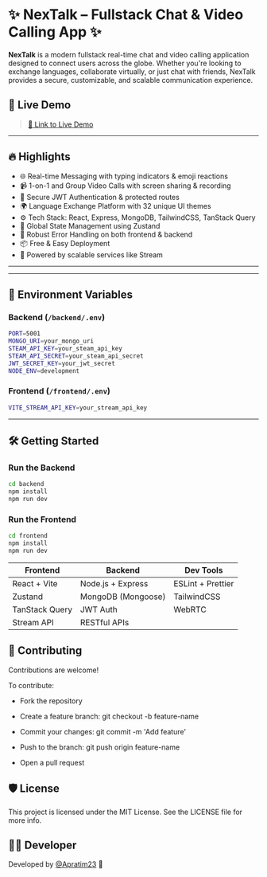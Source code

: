 # ✨ NexTalk – Fullstack Chat & Video Calling App ✨

**NexTalk** is a modern fullstack real-time chat and video calling application designed to connect users across the globe. Whether you're looking to exchange languages, collaborate virtually, or just chat with friends, NexTalk provides a secure, customizable, and scalable communication experience.

## 🚀 Live Demo
> [🔗 Link to Live Demo](https://nextalk-9kre.onrender.com/)  

---

## 🔥 Highlights

- 🌐 Real-time Messaging with typing indicators & emoji reactions
- 📹 1-on-1 and Group Video Calls with screen sharing & recording
- 🔐 Secure JWT Authentication & protected routes
- 🌍 Language Exchange Platform with 32 unique UI themes
- ⚙️ Tech Stack: React, Express, MongoDB, TailwindCSS, TanStack Query
- 🧠 Global State Management using Zustand
- 🚨 Robust Error Handling on both frontend & backend
- 📦 Free & Easy Deployment
- 🧩 Powered by scalable services like Stream

---


---

## 🔧 Environment Variables

### Backend (`/backend/.env`)
```bash
PORT=5001
MONGO_URI=your_mongo_uri
STEAM_API_KEY=your_steam_api_key
STEAM_API_SECRET=your_steam_api_secret
JWT_SECRET_KEY=your_jwt_secret
NODE_ENV=development
```


### Frontend (`/frontend/.env`)
```bash
VITE_STREAM_API_KEY=your_stream_api_key
```

---

## 🛠️ Getting Started

### Run the Backend

```bash
cd backend
npm install
npm run dev
```

### Run the Frontend
```bash
cd frontend
npm install
npm run dev
```

| Frontend       | Backend            | Dev Tools         |
| -------------- | ------------------ | ----------------- |
| React + Vite   | Node.js + Express  | ESLint + Prettier |
| Zustand        | MongoDB (Mongoose) | TailwindCSS       |
| TanStack Query | JWT Auth           | WebRTC            |
| Stream API     | RESTful APIs       |                   |

## 🤝 Contributing

Contributions are welcome!

To contribute:

- Fork the repository

- Create a feature branch: git checkout -b feature-name

- Commit your changes: git commit -m 'Add feature'

- Push to the branch: git push origin feature-name

- Open a pull request

## 🛡️ License
This project is licensed under the MIT License. See the LICENSE file for more info.

## 👨‍💻 Developer
Developed by [@Apratim23](https://github.com/Apratim23) 💓



